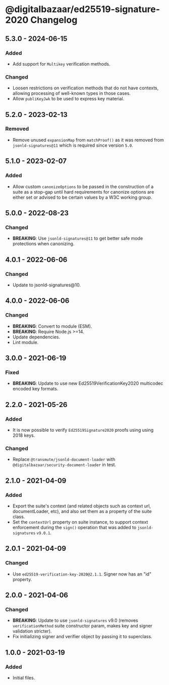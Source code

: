 # @digitalbazaar/ed25519-signature-2020 Changelog

## 5.3.0 - 2024-06-15

### Added
- Add support for `Multikey` verification methods.

### Changed
- Loosen restrictions on verification methods that do not have
  contexts, allowing processing of well-known types in those cases.
- Allow `publiKeyJwk` to be used to express key material.

## 5.2.0 - 2023-02-13

### Removed
- Remove unused `expansionMap` from `matchProof()` as it was removed
  from `jsonld-signatures@11` which is required since version `5.0`.

## 5.1.0 - 2023-02-07

### Added
- Allow custom `canonizeOptions` to be passed in the construction of
  a suite as a stop-gap until hard requirements for canonize options
  are either set or advised to be certain values by a W3C working group.

## 5.0.0 - 2022-08-23

### Changed
- **BREAKING**: Use `jsonld-signatures@11` to get better safe mode
  protections when canonizing.

## 4.0.1 - 2022-06-06

### Changed
- Update to jsonld-signatures@10.

## 4.0.0 - 2022-06-06

### Changed
- **BREAKING**: Convert to module (ESM).
- **BREAKING**: Require Node.js >=14.
- Update dependencies.
- Lint module.

## 3.0.0 - 2021-06-19

### Fixed

- **BREAKING**: Update to use new Ed25519VerificationKey2020 multicodec
  encoded key formats.

## 2.2.0 - 2021-05-26

### Added
- It is now possible to verify `Ed25519Signature2020` proofs using using
  2018 keys.

### Changed
- Replace `@transmute/jsonld-document-loader` with
  `@digitalbazaar/security-document-loader` in test.

## 2.1.0 - 2021-04-09

### Added
- Export the suite's context (and related objects such as context url,
  documentLoader, etc), and also set them as a property of the suite class.
- Set the `contextUrl` property on suite instance, to support context
  enforcement during the `sign()` operation that was added to `jsonld-signatures`
  `v9.0.1`.

## 2.0.1 - 2021-04-09

### Changed
- Use `ed25519-verification-key-2020@2.1.1`. Signer now has an "id" property.

## 2.0.0 - 2021-04-06

### Changed
- **BREAKING**: Update to use `jsonld-signatures` v9.0 (removes
  `verificationMethod` suite constructor param, makes key and signer validation
  stricter).
- Fix initializing signer and verifier object by passing it to superclass.

## 1.0.0 - 2021-03-19

### Added
- Initial files.
